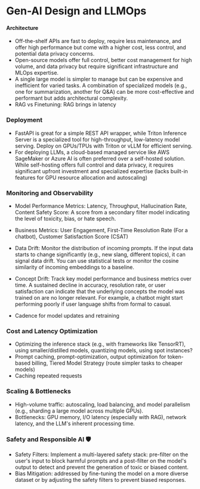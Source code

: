 # Gen-AI Design and LLMOps

#### Architecture
* Off-the-shelf APIs are fast to deploy, require less maintenance, and offer high performance but come with a higher cost, less control, and potential data privacy concerns.
* Open-source models offer full control, better cost management for high volume, and data privacy but require significant infrastructure and MLOps expertise.
* A single large model is simpler to manage but can be expensive and inefficient for varied tasks. A combination of specialized models (e.g., one for summarization, another for Q&A) can be more cost-effective and performant but adds architectural complexity.
* RAG vs Finetuning: RAG brings in latency

### Deployment
*  FastAPI is great for a simple REST API wrapper, while Triton Inference Server is a specialized tool for high-throughput, low-latency model serving.  Deploy on GPUs/TPUs with Triton or vLLM for efficient serving.
* For deploying LLMs, a cloud-based managed service like AWS SageMaker or Azure AI is often preferred over a self-hosted solution.
While self-hosting offers full control and data privacy, it requires significant upfront investment and specialized expertise (lacks built-in features for GPU resource allocation and autoscaling)

### Monitoring and Observability
* Model Performance Metrics: Latency, Throughput, Hallucination Rate, Content Safety Score: A score from a secondary filter model indicating the level of toxicity, bias, or hate speech.
* Business Metrics: User Engagement, First-Time Resolution Rate (For a chatbot), Customer Satisfaction Score (CSAT)

* Data Drift: Monitor the distribution of incoming prompts. If the input data starts to change significantly (e.g., new slang, different topics), it can signal data drift. You can use statistical tests or monitor the cosine similarity of incoming embeddings to a baseline.

* Concept Drift: Track key model performance and business metrics over time. A sustained decline in accuracy, resolution rate, or user satisfaction can indicate that the underlying concepts the model was trained on are no longer relevant. For example, a chatbot might start performing poorly if user language shifts from formal to casual.

* Cadence for model updates and retraining

### Cost and Latency Optimization
* Optimizing the inference stack (e.g., with frameworks like TensorRT), using smaller/distilled models, quantizing models, using spot instances?
* Prompt caching, prompt-optimization, output optimization for token-based billing, Tiered Model Strategy (route simpler tasks to cheaper models)
* Caching repeated requests

### Scaling & Bottlenecks
* High-volume traffic: autoscaling, load balancing, and model parallelism (e.g., sharding a large model across multiple GPUs). 
* Bottlenecks: GPU memory, I/O latency (especially with RAG), network latency, and the LLM's inherent processing time.

### Safety and Responsible AI 🛡️
* Safety Filters: Implement a multi-layered safety stack: pre-filter on the user's input to block harmful prompts and a post-filter on the model's output to detect and prevent the generation of toxic or biased content. 
* Bias Mitigation: addressed by fine-tuning the model on a more diverse dataset or by adjusting the safety filters to prevent biased responses.


  
